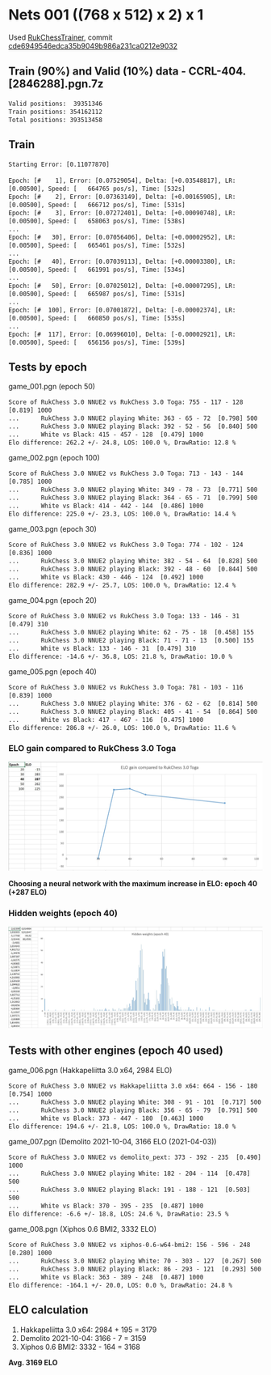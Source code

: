 # Nets 001 ((768 x 512) x 2) x 1
Used [RukChessTrainer](https://github.com/Ilya-Ruk/RukChessTrainer), commit [cde6949546edca35b9049b986a231ca0212e9032](https://github.com/Ilya-Ruk/RukChessTrainer/commit/cde6949546edca35b9049b986a231ca0212e9032)

## Train (90%) and Valid (10%) data - CCRL-404.[2846288].pgn.7z
    Valid positions:  39351346
    Train positions: 354162112
    Total positions: 393513458

## Train

    Starting Error: [0.11077870]

    Epoch: [#    1], Error: [0.07529054], Delta: [+0.03548817], LR: [0.00500], Speed: [   664765 pos/s], Time: [532s]
    Epoch: [#    2], Error: [0.07363149], Delta: [+0.00165905], LR: [0.00500], Speed: [   666712 pos/s], Time: [531s]
    Epoch: [#    3], Error: [0.07272401], Delta: [+0.00090748], LR: [0.00500], Speed: [   658063 pos/s], Time: [538s]
    ...
    Epoch: [#   30], Error: [0.07056406], Delta: [+0.00002952], LR: [0.00500], Speed: [   665461 pos/s], Time: [532s]
    ...
    Epoch: [#   40], Error: [0.07039113], Delta: [+0.00003380], LR: [0.00500], Speed: [   661991 pos/s], Time: [534s]
    ...
    Epoch: [#   50], Error: [0.07025012], Delta: [+0.00007295], LR: [0.00500], Speed: [   665987 pos/s], Time: [531s]
    ...
    Epoch: [#  100], Error: [0.07001872], Delta: [-0.00002374], LR: [0.00500], Speed: [   660850 pos/s], Time: [535s]
    ...
    Epoch: [#  117], Error: [0.06996010], Delta: [-0.00002921], LR: [0.00500], Speed: [   656156 pos/s], Time: [539s]

## Tests by epoch

game_001.pgn (epoch 50)

    Score of RukChess 3.0 NNUE2 vs RukChess 3.0 Toga: 755 - 117 - 128  [0.819] 1000
    ...      RukChess 3.0 NNUE2 playing White: 363 - 65 - 72  [0.798] 500
    ...      RukChess 3.0 NNUE2 playing Black: 392 - 52 - 56  [0.840] 500
    ...      White vs Black: 415 - 457 - 128  [0.479] 1000
    Elo difference: 262.2 +/- 24.8, LOS: 100.0 %, DrawRatio: 12.8 %

game_002.pgn (epoch 100)

    Score of RukChess 3.0 NNUE2 vs RukChess 3.0 Toga: 713 - 143 - 144  [0.785] 1000
    ...      RukChess 3.0 NNUE2 playing White: 349 - 78 - 73  [0.771] 500
    ...      RukChess 3.0 NNUE2 playing Black: 364 - 65 - 71  [0.799] 500
    ...      White vs Black: 414 - 442 - 144  [0.486] 1000
    Elo difference: 225.0 +/- 23.3, LOS: 100.0 %, DrawRatio: 14.4 %

game_003.pgn (epoch 30)

    Score of RukChess 3.0 NNUE2 vs RukChess 3.0 Toga: 774 - 102 - 124  [0.836] 1000
    ...      RukChess 3.0 NNUE2 playing White: 382 - 54 - 64  [0.828] 500
    ...      RukChess 3.0 NNUE2 playing Black: 392 - 48 - 60  [0.844] 500
    ...      White vs Black: 430 - 446 - 124  [0.492] 1000
    Elo difference: 282.9 +/- 25.7, LOS: 100.0 %, DrawRatio: 12.4 %

game_004.pgn (epoch 20)

    Score of RukChess 3.0 NNUE2 vs RukChess 3.0 Toga: 133 - 146 - 31  [0.479] 310
    ...      RukChess 3.0 NNUE2 playing White: 62 - 75 - 18  [0.458] 155
    ...      RukChess 3.0 NNUE2 playing Black: 71 - 71 - 13  [0.500] 155
    ...      White vs Black: 133 - 146 - 31  [0.479] 310
    Elo difference: -14.6 +/- 36.8, LOS: 21.8 %, DrawRatio: 10.0 %

game_005.pgn (epoch 40)

    Score of RukChess 3.0 NNUE2 vs RukChess 3.0 Toga: 781 - 103 - 116  [0.839] 1000
    ...      RukChess 3.0 NNUE2 playing White: 376 - 62 - 62  [0.814] 500
    ...      RukChess 3.0 NNUE2 playing Black: 405 - 41 - 54  [0.864] 500
    ...      White vs Black: 417 - 467 - 116  [0.475] 1000
    Elo difference: 286.8 +/- 26.0, LOS: 100.0 %, DrawRatio: 11.6 %

### ELO gain compared to RukChess 3.0 Toga

![ELO gain compared to RukChess 3.0 Toga](../Tests%20001/ELO%20gain%20compared%20to%20RukChess%203.0%20Toga.jpg)

**Choosing a neural network with the maximum increase in ELO: epoch 40 (+287 ELO)**

### Hidden weights (epoch 40)

![Hidden weights (epoch 40)](../Tests%20001/Hidden%20weights%20(epoch%2040).jpg)

## Tests with other engines (epoch 40 used)

game_006.pgn (Hakkapeliitta 3.0 x64, 2984 ELO)

    Score of RukChess 3.0 NNUE2 vs Hakkapeliitta 3.0 x64: 664 - 156 - 180  [0.754] 1000
    ...      RukChess 3.0 NNUE2 playing White: 308 - 91 - 101  [0.717] 500
    ...      RukChess 3.0 NNUE2 playing Black: 356 - 65 - 79  [0.791] 500
    ...      White vs Black: 373 - 447 - 180  [0.463] 1000
    Elo difference: 194.6 +/- 21.8, LOS: 100.0 %, DrawRatio: 18.0 %

game_007.pgn (Demolito 2021-10-04, 3166 ELO (2021-04-03))

    Score of RukChess 3.0 NNUE2 vs demolito_pext: 373 - 392 - 235  [0.490] 1000
    ...      RukChess 3.0 NNUE2 playing White: 182 - 204 - 114  [0.478] 500
    ...      RukChess 3.0 NNUE2 playing Black: 191 - 188 - 121  [0.503] 500
    ...      White vs Black: 370 - 395 - 235  [0.487] 1000
    Elo difference: -6.6 +/- 18.8, LOS: 24.6 %, DrawRatio: 23.5 %

game_008.pgn (Xiphos 0.6 BMI2, 3332 ELO)

    Score of RukChess 3.0 NNUE2 vs xiphos-0.6-w64-bmi2: 156 - 596 - 248  [0.280] 1000
    ...      RukChess 3.0 NNUE2 playing White: 70 - 303 - 127  [0.267] 500
    ...      RukChess 3.0 NNUE2 playing Black: 86 - 293 - 121  [0.293] 500
    ...      White vs Black: 363 - 389 - 248  [0.487] 1000
    Elo difference: -164.1 +/- 20.0, LOS: 0.0 %, DrawRatio: 24.8 %

## ELO calculation

1. Hakkapeliitta 3.0 x64: 2984 + 195 = 3179
2. Demolito 2021-10-04:   3166 -   7 = 3159
3. Xiphos 0.6 BMI2:       3332 - 164 = 3168

**Avg. 3169 ELO**
